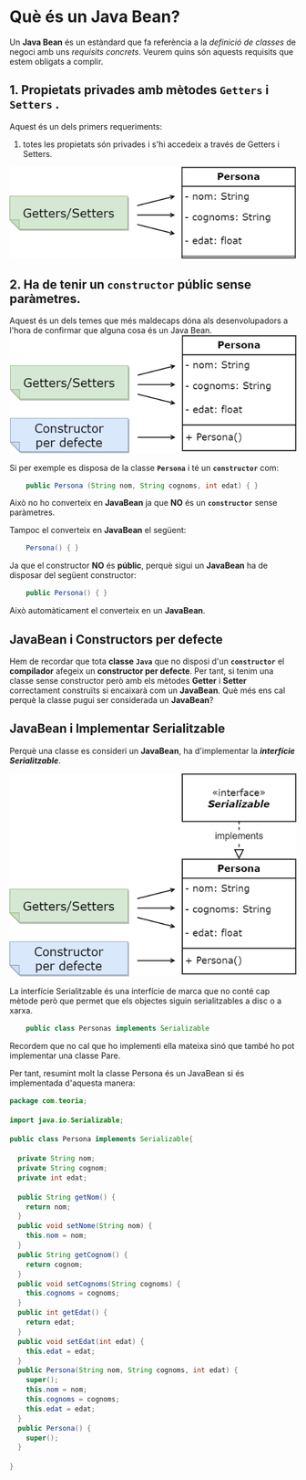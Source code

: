 # Què és un Java Bean?

Un **Java Bean** és un estàndard que fa referència a la *definició de classes* de negoci amb uns *requisits concrets*. Veurem quins són aquests requisits que estem obligats a complir.

## **1.** **Propietats privades** amb mètodes **```Getters```** i **```Setters```** .

Aquest és un dels primers requeriments:
1. totes les propietats són privades i s'hi accedeix a través de Getters i Setters.

![Setters i Getters](./imatges/setters-getters.png)

## **2.** Ha de tenir un **```constructor```** **públic** sense paràmetres.

Aquest és un dels temes que més maldecaps dóna als desenvolupadors a l'hora de confirmar que alguna cosa és un Java Bean.
![Setters, Getters i Contructor](./imatges/setters-getters-contructor.png)

Si per exemple es disposa de la classe **```Persona```** i té un **```constructor```** com:

```java
    public Persona (String nom, String cognoms, int edat) { } 
```

Això no ho converteix en **JavaBean** ja que **NO** és un **```constructor```** sense paràmetres.

Tampoc el converteix en **JavaBean** el següent:
```java
    Persona() { } 
```

Ja que el constructor **NO** és **públic**, perquè sigui un **JavaBean** ha de disposar del següent constructor:

```java
    public Persona() { } 
```

Això automàticament el converteix en un **JavaBean**.


## **JavaBean** i **Constructors** per defecte

Hem de recordar que tota **classe** **```Java```** que no disposi d'un **```constructor```** el **compilador** afegeix un **constructor per defecte**. Per tant, si tenim una classe sense constructor però amb els mètodes **Getter** i **Setter** correctament construïts si encaixarà com un **JavaBean**. Què més ens cal perquè la classe pugui ser considerada un **JavaBean**?

## **JavaBean** i **Implementar Serialitzable**

Perquè una classe es consideri un **JavaBean**, ha d'implementar la ***interfície Serialitzable***.

![Setters, Getters, Contructor i Interface](./imatges/setters-getters-contructor-interface.png)

La interfície Serialitzable és una interfície de marca que no conté cap mètode però que permet que els objectes siguin serialitzables a disc o a xarxa.

```java
    public class Personas implements Serializable
```

Recordem que no cal que ho implementi ella mateixa sinó que també ho pot implementar una classe Pare.

Per tant, resumint molt la classe Persona és un JavaBean si és implementada d'aquesta manera:

```java
package com.teoria;

import java.io.Serializable;

public class Persona implements Serializable{

  private String nom;
  private String cognom;
  private int edat;
  
  public String getNom() {
    return nom;
  }
  public void setNome(String nom) {
    this.nom = nom;
  }
  public String getCognom() {
    return cognom;
  }
  public void setCognoms(String cognoms) {
    this.cognoms = cognoms;
  }
  public int getEdat() {
    return edat;
  }
  public void setEdat(int edat) {
    this.edat = edat;
  }
  public Persona(String nom, String cognoms, int edat) {
    super();
    this.nom = nom;
    this.cognoms = cognoms;
    this.edat = edat;
  }
  public Persona() {
    super();
  }
  
}
```